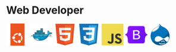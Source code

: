 <h1>Web Developer</h1>
<div>
  <img src="https://github.com/devicons/devicon/blob/master/icons/ubuntu/ubuntu-original.svg" alt="ubuntu" width="60" height="60"/>
  <img src="https://github.com/devicons/devicon/blob/master/icons/docker/docker-original.svg" alt="docker" width="60" height="60"/>
  <img src="https://github.com/devicons/devicon/blob/master/icons/html5/html5-original.svg" alt="html" width="60" height="60"/>
  <img src="https://github.com/devicons/devicon/blob/master/icons/css3/css3-original.svg" alt="css" width="60" height="60"/>
  <img src="https://github.com/devicons/devicon/blob/master/icons/javascript/javascript-original.svg" alt="javascript" width="60" height="60"/>
  <img src="https://github.com/devicons/devicon/blob/master/icons/bootstrap/bootstrap-original.svg" alt="bootstrap" width="60" height="60"/>
  <img src="https://github.com/devicons/devicon/blob/master/icons/drupal/drupal-original.svg" alt="drupal" width="60" height="60"/>
</div>

<!--
## Hi there 👋

**usr689/usr689** is a ✨ _special_ ✨ repository because its `README.md` (this file) appears on your GitHub profile.

Here are some ideas to get you started:

- 🔭 I’m currently working on ...
- 🌱 I’m currently learning ...
- 👯 I’m looking to collaborate on ...
- 🤔 I’m looking for help with ...
- 💬 Ask me about ...
- 📫 How to reach me: ...
- 😄 Pronouns: ...
- ⚡ Fun fact: ...
-->
